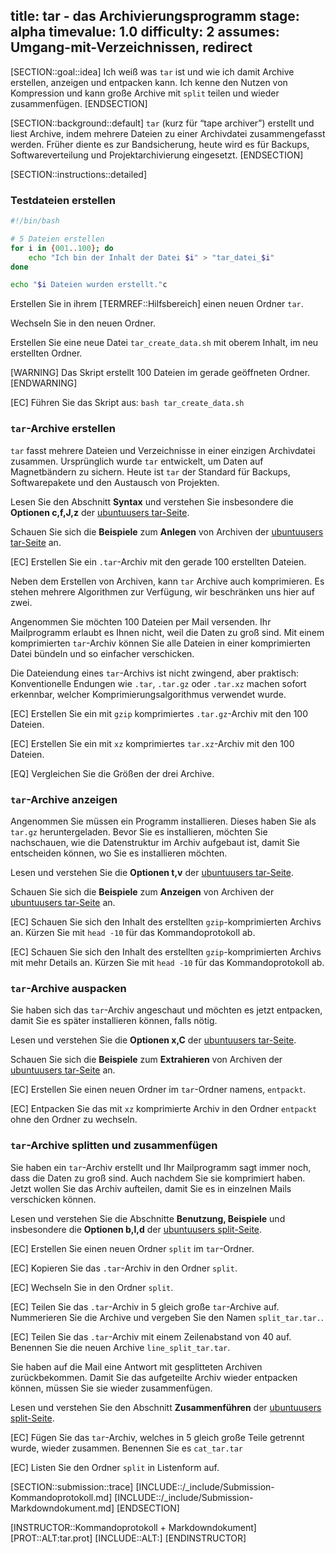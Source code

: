 title: tar - das Archivierungsprogramm
stage: alpha
timevalue: 1.0
difficulty: 2
assumes: Umgang-mit-Verzeichnissen, redirect
---

[SECTION::goal::idea]
Ich weiß was `tar` ist und wie ich damit Archive erstellen, anzeigen und entpacken kann.
Ich kenne den Nutzen von Kompression und kann große Archive mit `split` teilen und wieder zusammenfügen.
[ENDSECTION]


[SECTION::background::default]
`tar` (kurz für “tape archiver”) erstellt und liest Archive, indem mehrere Dateien zu einer Archivdatei
zusammengefasst werden. Früher diente es zur Bandsicherung, heute wird es für Backups, Softwareverteilung
und Projektarchivierung eingesetzt. 
[ENDSECTION]


[SECTION::instructions::detailed]

### Testdateien erstellen

```bash
#!/bin/bash

# 5 Dateien erstellen
for i in {001..100}; do
    echo "Ich bin der Inhalt der Datei $i" > "tar_datei_$i"
done

echo "$i Dateien wurden erstellt."c
```

Erstellen Sie in ihrem [TERMREF::Hilfsbereich] einen neuen Ordner `tar`.

Wechseln Sie in den neuen Ordner.

Erstellen Sie eine neue Datei `tar_create_data.sh` mit oberem Inhalt, im neu erstellten Ordner.

[WARNING]
Das Skript erstellt 100 Dateien im gerade geöffneten Ordner.
[ENDWARNING]

[EC] Führen Sie das Skript aus: `bash tar_create_data.sh`


### `tar`-Archive erstellen

`tar` fasst mehrere Dateien und Verzeichnisse in einer einzigen Archivdatei zusammen. 
Ursprünglich wurde `tar` entwickelt, um Daten auf Magnetbändern zu sichern.
Heute ist `tar` der Standard für Backups, Softwarepakete und den Austausch von Projekten. 

Lesen Sie den Abschnitt **Syntax** und verstehen Sie insbesondere die **Optionen c,f,J,z** der 
[ubuntuusers tar-Seite](https://wiki.ubuntuusers.de/tar/).

Schauen Sie sich die **Beispiele** zum **Anlegen** von Archiven der 
[ubuntuusers tar-Seite](https://wiki.ubuntuusers.de/tar/) an.

[EC] Erstellen Sie ein `.tar`-Archiv mit den gerade 100 erstellten Dateien.

Neben dem Erstellen von Archiven, kann `tar` Archive auch komprimieren. 
Es stehen mehrere Algorithmen zur Verfügung, wir beschränken uns hier auf zwei.

Angenommen Sie möchten 100 Dateien per Mail versenden.
Ihr Mailprogramm erlaubt es Ihnen nicht, weil die Daten zu groß sind. 
Mit einem komprimierten `tar`-Archiv können Sie alle Dateien in einer komprimierten Datei bündeln 
und so einfacher verschicken.

Die Dateiendung eines `tar`-Archivs ist nicht zwingend, aber praktisch: 
Konventionelle Endungen wie `.tar`, `.tar.gz` oder `.tar.xz` machen sofort erkennbar, welcher 
Komprimierungsalgorithmus verwendet wurde.

[EC] Erstellen Sie ein mit `gzip` komprimiertes `.tar.gz`-Archiv mit den 100 Dateien.

[EC] Erstellen Sie ein mit `xz` komprimiertes `tar.xz`-Archiv mit den 100 Dateien.

[EQ] Vergleichen Sie die Größen der drei Archive.


### `tar`-Archive anzeigen

Angenommen Sie müssen ein Programm installieren.
Dieses haben Sie als `tar.gz` heruntergeladen.
Bevor Sie es installieren, möchten Sie nachschauen, wie die Datenstruktur im Archiv aufgebaut ist, 
damit Sie entscheiden können, wo Sie es installieren möchten.

Lesen und verstehen Sie die **Optionen t,v** der 
[ubuntuusers tar-Seite](https://wiki.ubuntuusers.de/tar/).

Schauen Sie sich die **Beispiele** zum **Anzeigen** von Archiven der 
[ubuntuusers tar-Seite](https://wiki.ubuntuusers.de/tar/) an.

[EC] Schauen Sie sich den Inhalt des erstellten `gzip`-komprimierten Archivs an.
    Kürzen Sie mit `head -10` für das Kommandoprotokoll ab.

[EC] Schauen Sie sich den Inhalt des erstellten `gzip`-komprimierten Archivs mit mehr Details an.
    Kürzen Sie mit `head -10` für das Kommandoprotokoll ab.


### `tar`-Archive auspacken

Sie haben sich das `tar`-Archiv angeschaut und möchten es jetzt entpacken, damit Sie es später 
installieren können, falls nötig.

Lesen und verstehen Sie die **Optionen x,C** der 
[ubuntuusers tar-Seite](https://wiki.ubuntuusers.de/tar/).

Schauen Sie sich die **Beispiele** zum **Extrahieren** von Archiven der 
[ubuntuusers tar-Seite](https://wiki.ubuntuusers.de/tar/) an.

[EC] Erstellen Sie einen neuen Ordner im `tar`-Ordner namens, `entpackt`.

[EC] Entpacken Sie das mit `xz` komprimierte Archiv in den Ordner `entpackt` ohne den Ordner zu 
    wechseln.


### `tar`-Archive splitten und zusammenfügen

Sie haben ein `tar`-Archiv erstellt und Ihr Mailprogramm sagt immer noch, dass die Daten zu groß sind.
Auch nachdem Sie sie komprimiert haben.
Jetzt wollen Sie das Archiv aufteilen, damit Sie es in einzelnen Mails verschicken können.

Lesen und verstehen Sie die Abschnitte **Benutzung, Beispiele** und insbesondere die 
**Optionen b,l,d** der 
[ubuntuusers split-Seite](https://wiki.ubuntuusers.de/split/).

[EC] Erstellen Sie einen neuen Ordner `split` im `tar`-Ordner.

[EC] Kopieren Sie das `.tar`-Archiv in den Ordner `split`.

[EC] Wechseln Sie in den Ordner `split`.

[EC] Teilen Sie das `.tar`-Archiv in 5 gleich große `tar`-Archive auf. 
    Nummerieren Sie die Archive und vergeben Sie den Namen `split_tar.tar.`.

[EC] Teilen Sie das `.tar`-Archiv mit einem Zeilenabstand von 40 auf. 
    Benennen Sie die neuen Archive `line_split_tar.tar`.

Sie haben auf die Mail eine Antwort mit gesplitteten Archiven zurückbekommen.
Damit Sie das aufgeteilte Archiv wieder entpacken können, müssen Sie sie wieder zusammenfügen.

Lesen und verstehen Sie den Abschnitt **Zusammenführen** der 
[ubuntuusers split-Seite](https://wiki.ubuntuusers.de/split/).

[EC] Fügen Sie das `tar`-Archiv, welches in 5 gleich große Teile getrennt wurde, wieder zusammen. 
    Benennen Sie es `cat_tar.tar`

[EC] Listen Sie den Ordner `split` in Listenform auf.


[SECTION::submission::trace]
[INCLUDE::/_include/Submission-Kommandoprotokoll.md]
[INCLUDE::/_include/Submission-Markdowndokument.md]
[ENDSECTION]

[INSTRUCTOR::Kommandoprotokoll + Markdowndokument]
[PROT::ALT:tar.prot]
[INCLUDE::ALT:]
[ENDINSTRUCTOR]
